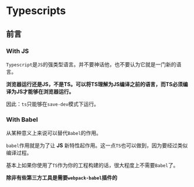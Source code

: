 # Typescripts 

## 前言

### With JS  

`Typescript`是`JS`的强类型语言。并不要神话他，也不要认为它就是一门新的语言。 

**浏览器运行还是JS，不是TS。可以将TS理解为JS编译之前的语言，而TS必须编译为JS才能够在浏览器运行。** 

因此：`ts`只能够在`save-dev`模式下运行。

### With Babel

从某种意义上来说可以替代`Babel`的作用。

`babel`作用就是为了让 **JS** 新特性起作用。这一点`TS`也可以做到，因为要经过类似编译过程。

基本上如果你使用了`TS`作为你的工程构建的话，很大程度上不需要`Babel`了。

**除非有些第三方工具是需要`webpack-babel`插件的**
